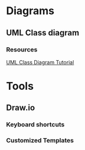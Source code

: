 
# Diagrams
## UML Class diagram

### Resources
[UML Class Diagram Tutorial](https://www.visual-paradigm.com/guide/uml-unified-modeling-language/uml-class-diagram-tutorial/)

# Tools
## Draw.io
### Keyboard shortcuts
### Customized Templates